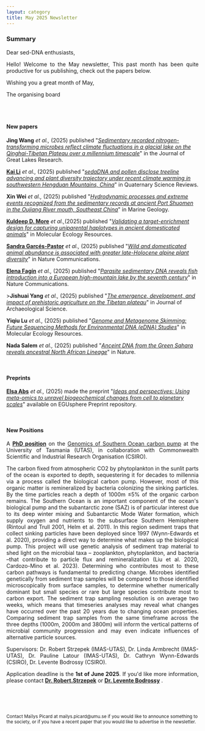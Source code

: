 ```yaml
---
layout: category
title: May 2025 Newsletter
---
```


<div class="section">
<h3 class="section-title underline">Summary</h3>
</div>

<div class="intro">
<p> Dear sed-DNA enthusiasts,</p>

<p align="justify">Hello! Welcome to the May newsletter, This past month has been quite productive for us publishing, check out the papers below. </p>


<p>Wishing you a great month of May,</p>
<p>The organising board</p>
<br>
 

<br>
<div class="intro">
<h4 class="section-title underline">New papers</h4>

<!-- This month's new papers -->


<p><b>Jing Wang</b> <i> et al.,</i> (2025) published "<a href="https://doi.org/10.1016/j.jglr.2025.102579" target="_blank"><u><i>Sedimentary recorded nitrogen-transforming microbes reflect climate fluctuations in a glacial lake on the Qinghai-Tibetan Plateau over a millennium timescale</i></u></a>" in the Journal of Great Lakes Research.</p>

<p><a href="https://www.researchgate.net/profile/Kai-Li-55" target="_blank"><b>Kai Li</b></a><i> et al.,</i> (2025) published "<a href="https://doi.org/10.1016/j.quascirev.2025.109348" target="_blank"><u><i>sedaDNA and pollen disclose treeline advancing and plant diversity trajectory under recent climate warming in southwestern Hengduan Mountains, China</i></u></a>" in Quaternary Science Reviews.</p>

<p><b>Xin Wei</b> <i> et al.,</i> (2025) published "<a href="https://doi.org/10.1016/j.margeo.2025.107562" target="_blank"><u><i>Hydrodynamic processes and extreme events recognized from the sedimentary records at ancient Port Shuomen in the Oujiang River mouth, Southeast China</i></u></a>" in Marine Geology.</p>

<p><a href="https://www.researchgate.net/profile/Kuldeep-More" target="_blank"><b>Kuldeep D. More</b></a> <i> et al.,</i>(2025) published "<a href="https://doi.org/10.1111/1755-0998.14112" target="_blank"><u><i>Validating a target-enrichment design for capturing uniparental haplotypes in ancient domesticated animals</i></u></a>" in Molecular Ecology Resources.</p>

<p><a href="https://www.researchgate.net/profile/Sandra-Garces-Pastor" target="_blank"><b>Sandra Garcés-Pastor</b></a><i> et al.,</i> (2025) published "<a href="https://www.nature.com/articles/s41467-025-59028-2" target="_blank"><u><i>Wild and domesticated animal abundance is associated with greater late-Holocene alpine plant diversity</i></u></a>" in Nature Communications.</p>

<p><a href="https://orcid.org/0000-0001-8777-9907" target="_blank"><b>Elena Fagín</b></a><i> et al.,</i> (2025) published "<a href="https://www.nature.com/articles/s41467-025-57801-x" target="_blank"><u><i>Parasite sedimentary DNA reveals fish introduction into a European high-mountain lake by the seventh century</i></u></a>" in Nature Communications.</p>

<p>><b>Jishuai Yang</b></a><i> et al.,</i> (2025) published "<a href="https://www.sciencedirect.com/science/article/abs/pii/S0305440325000652" target="_blank"><u><i>The emergence, development, and impact of prehistoric agriculture on the Tibetan plateau</i></u></a>" in Journal of Archaeological Science.</p> 

<p><b>Yiqiu Lu</b></a><i> et al.,</i> (2025) published "<a href="https://doi.org/10.1111/1755-0998.14095" target="_blank"><u><i>Genome and Metagenome Skimming: Future Sequencing Methods for Environmental DNA (eDNA) Studies</i></u></a>" in Molecular Ecology Resources.</p>

<p><b>Nada Salem</b></a><i> et al.,</i> (2025) published "<a href="https://www.nature.com/articles/s41586-025-08793-7" target="_blank"><u><i>Anceint DNA from the Green Sahara reveals ancestral North African Lineage</i></u></a>" in Nature.</p>



<br>

<div class="intro">
<h4 class="section-title underline">Preprints</h4>

<p><a href="https://www.elsaabs.com/" target="_blank"><b>Elsa Abs</b></a> <i> et al.,</i> (2025) made the preprint "<a href="https://egusphere.copernicus.org/preprints/2025/egusphere-2025-1716/egusphere-2025-1716.pdf"><i>Ideas and perspectives: Using meta-omics to unravel biogeochemical changes from cell to planetary scales</i></a>" available on EGUsphere Preprint repository.</p>


<br>


<div class="intro">
<h4 class="section-title underline">New Positions</h4> 
    
<p align="justify">A <a href="https://coreykrabbenhoft.com/join-us-2/"><b>PhD position</b></a> on the <a href="https://www.utas.edu.au/research/degrees/available-projects/projects/marine-and-antarctic/genomics-of-southern-ocean-carbon-pump/_nocache">Genomics of Southern Ocean carbon pump</a> at the University of Tasmania (UTAS), in collaboration with Commonwealth Scientific and Industrial Research Organisation (CSIRO). </p>
<p align="justify">The carbon fixed from atmospheric CO2 by phytoplankton in the sunlit parts of the ocean is exported to depth, sequestering it for decades to millennia via a process called the biological carbon pump. However, most of this organic matter is remineralized by bacteria colonizing the sinking particles. By the time particles reach a depth of 1000m ≤5% of the organic carbon remains. The Southern Ocean is an important component of the ocean's biological pump and the subantarctic zone (SAZ) is of particular interest due to its deep winter mixing and Subantarctic Mode Water formation, which supply oxygen and nutrients to the subsurface Southern Hemisphere (Rintoul and Trull 2001, Helm et al. 2011). In this region sediment traps that collect sinking particles have been deployed since 1997 (Wynn-Edwards et al. 2020), providing a direct way to determine what makes up the biological pump. This project will use genetic analysis of sediment trap material to shed light on the microbial taxa – zooplankton, phytoplankton, and bacteria –that contribute to particle flux and remineralization (Liu et al. 2020, Cardozo-Mino et al. 2023). Determining who contributes most to these carbon pathways is fundamental to predicting change. Microbes identified genetically from sediment trap samples will be compared to those identified microscopically from surface samples, to determine whether numerically dominant but small species or rare but large species contribute most to carbon export. The sediment trap sampling resolution is on average two weeks, which means that timeseries analyses may reveal what changes have occurred over the past 20 years due to changing ocean properties. Comparing sediment trap samples from the same timeframe across the three depths (1000m, 2000m and 3800m) will inform the vertical patterns of microbial community progression and may even indicate influences of alternative particle sources. 
<p align="justify">Supervisors: Dr. Robert Strzepek (IMAS-UTAS), Dr. Linda Armbrecht (IMAS-UTAS), Dr. Pauline Latour (IMAS-UTAS), Dr. Cathryn Wynn-Edwards (CSIRO), Dr. Levente Bodrossy (CSIRO).</p>
<p align="justify">Application deadline is the <b>1st of June 2025</b>. If you'd like more information, please contact <a href="mailto:Robert.Strzepek@utas.edu.au"><b>Dr. Robert.Strzepek</b></a> or <a href="mailto:lev.bodrossy@csiro.au"><b>Dr. Levente Bodrossy</b></a> .</p>




<br>
<br>
<br>

<p><small>Contact Maïlys Picard at mailys.picard@umu.se if you would like to announce something to the society, or if you have a recent paper that you would like to advertise in the newsletter.</small></p>
